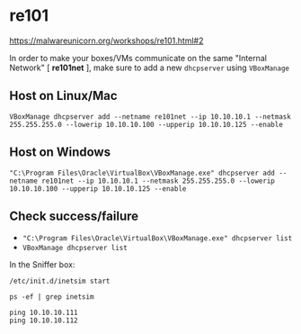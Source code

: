 # re101

https://malwareunicorn.org/workshops/re101.html#2

In order to make your boxes/VMs communicate on the same "Internal Network" [ **re101net** ], 
make sure to add a new `dhcpserver` using `VBoxManage`

## Host on Linux/Mac
```
VBoxManage dhcpserver add --netname re101net --ip 10.10.10.1 --netmask 255.255.255.0 --lowerip 10.10.10.100 --upperip 10.10.10.125 --enable 
```

## Host on Windows
```
"C:\Program Files\Oracle\VirtualBox\VBoxManage.exe" dhcpserver add --netname re101net --ip 10.10.10.1 --netmask 255.255.255.0 --lowerip 10.10.10.100 --upperip 10.10.10.125 --enable 
```

## Check success/failure
- ` "C:\Program Files\Oracle\VirtualBox\VBoxManage.exe" dhcpserver list `
- ` VBoxManage dhcpserver list `

In the Sniffer box:
```
/etc/init.d/inetsim start

ps -ef | grep inetsim

ping 10.10.10.111
ping 10.10.10.112
```
